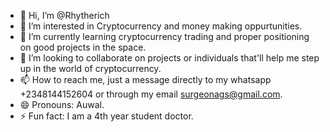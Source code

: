 - 👋 Hi, I’m @Rhytherich
- 👀 I’m interested in Cryptocurrency and money making oppurtunities.
- 🌱 I’m currently learning cryptocurrency trading and proper positioning on good projects in the space.
- 💞️ I’m looking to collaborate on projects or individuals that'll help me step up in the world of cryptocurrency.
- 📫 How to reach me, just a message directly to my whatsapp +2348144152604 or through my email surgeonags@gmail.com.
- 😄 Pronouns: Auwal.
- ⚡ Fun fact: I am a 4th year student doctor.

<!---
Rhytherich/Rhytherich is a ✨ special ✨ repository because its `README.md` (this file) appears on your GitHub profile.
You can click the Preview link to take a look at your changes.
--->
